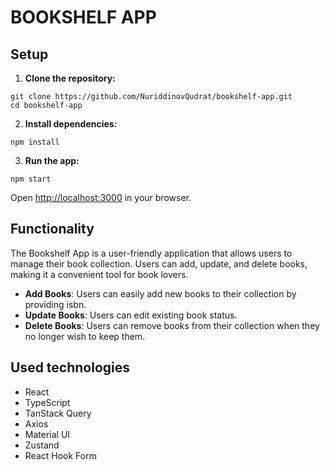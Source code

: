 # BOOKSHELF APP

## Setup

1. **Clone the repository:**

```
git clone https://github.com/NuriddinovQudrat/bookshelf-app.git
cd bookshelf-app
```

2. **Install dependencies:**

```
npm install
```

3. **Run the app:**

```
npm start
```

Open [http://localhost:3000](http://localhost:3000) in your browser.

## Functionality

The Bookshelf App is a user-friendly application that allows users to manage their book collection. Users can add, update, and delete books, making it a convenient tool for book lovers.

- **Add Books**: Users can easily add new books to their collection by providing isbn.
- **Update Books**: Users can edit existing book status.
- **Delete Books**: Users can remove books from their collection when they no longer wish to keep them.

## Used technologies

- React
- TypeScript
- TanStack Query
- Axios
- Material UI
- Zustand
- React Hook Form
